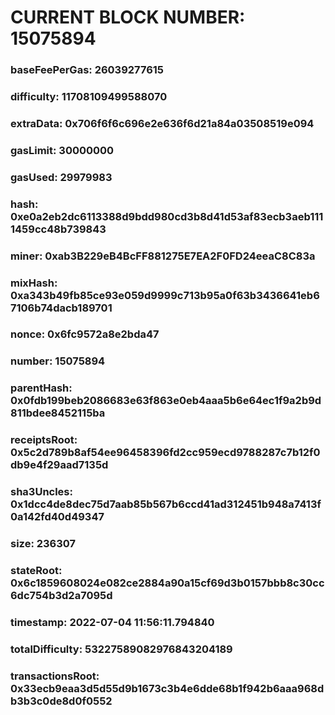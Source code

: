 # CURRENT BLOCK NUMBER: 15075894

### baseFeePerGas: 26039277615
### difficulty: 11708109499588070
### extraData: 0x706f6f6c696e2e636f6d21a84a03508519e094
### gasLimit: 30000000
### gasUsed: 29979983
### hash: 0xe0a2eb2dc6113388d9bdd980cd3b8d41d53af83ecb3aeb1111459cc48b739843
### miner: 0xab3B229eB4BcFF881275E7EA2F0FD24eeaC8C83a
### mixHash: 0xa343b49fb85ce93e059d9999c713b95a0f63b3436641eb67106b74dacb189701
### nonce: 0x6fc9572a8e2bda47
### number: 15075894
### parentHash: 0x0fdb199beb2086683e63f863e0eb4aaa5b6e64ec1f9a2b9d811bdee8452115ba
### receiptsRoot: 0x5c2d789b8af54ee96458396fd2cc959ecd9788287c7b12f0db9e4f29aad7135d
### sha3Uncles: 0x1dcc4de8dec75d7aab85b567b6ccd41ad312451b948a7413f0a142fd40d49347
### size: 236307
### stateRoot: 0x6c1859608024e082ce2884a90a15cf69d3b0157bbb8c30cc6dc754b3d2a7095d
### timestamp: 2022-07-04 11:56:11.794840
### totalDifficulty: 53227589082976843204189
### transactionsRoot: 0x33ecb9eaa3d5d55d9b1673c3b4e6dde68b1f942b6aaa968db3b3c0de8d0f0552
